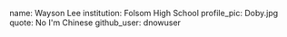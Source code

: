 name: Wayson Lee
institution: Folsom High School
profile_pic: Doby.jpg
quote: No I'm Chinese 
github_user: dnowuser
